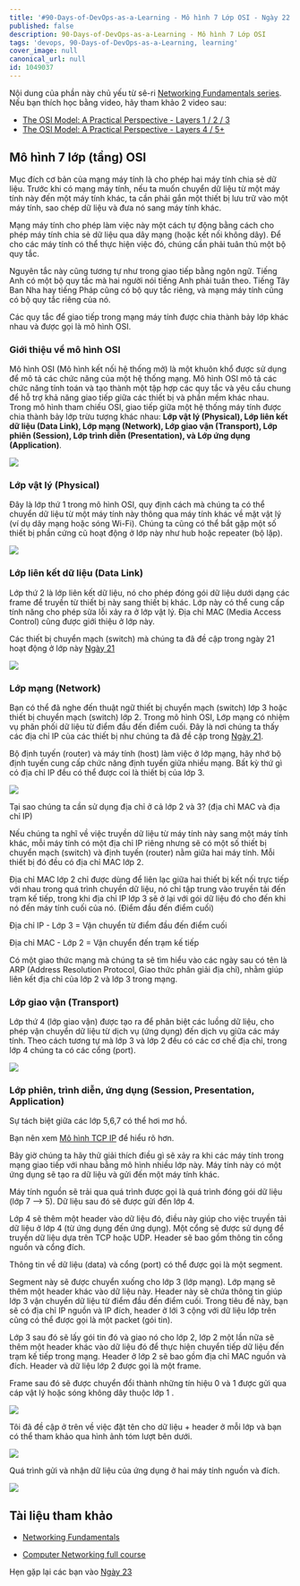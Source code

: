 ```yaml
---
title: '#90-Days-of-DevOps-as-a-Learning - Mô hình 7 Lớp OSI - Ngày 22'
published: false
description: 90-Days-of-DevOps-as-a-Learning - Mô hình 7 Lớp OSI
tags: 'devops, 90-Days-of-DevOps-as-a-Learning, learning'
cover_image: null
canonical_url: null
id: 1049037
---
```


Nội dung của phần này chủ yếu từ sê-ri [Networking Fundamentals series](https://www.youtube.com/playlist?list=PLIFyRwBY_4bRLmKfP1KnZA6rZbRHtxmXi). Nếu bạn thích học bằng video, hãy tham khảo 2 video sau:

* [The OSI Model: A Practical Perspective - Layers 1 / 2 / 3](https://www.youtube.com/watch?v=LkolbURrtTs&list=PLIFyRwBY_4bRLmKfP1KnZA6rZbRHtxmXi&index=3)
* [The OSI Model: A Practical Perspective - Layers 4 / 5+](https://www.youtube.com/watch?v=0aGqGKrRE0g&list=PLIFyRwBY_4bRLmKfP1KnZA6rZbRHtxmXi&index=4)

## Mô hình 7 lớp (tầng) OSI

Mục đích cơ bản của mạng máy tính là cho phép hai máy tính chia sẻ dữ liệu. Trước khi có mạng máy tính, nếu ta muốn chuyển dữ liệu từ một máy tính này đến một máy tính khác, ta cần phải gắn một thiết bị lưu trữ vào một máy tính, sao chép dữ liệu và đưa nó sang máy tính khác.

Mạng máy tính cho phép làm việc này một cách tự động bằng cách cho phép máy tính chia sẻ dữ liệu qua dây mạng (hoặc kết nối không dây). Để cho các máy tính có thể thực hiện việc đó, chúng cần phải tuân thủ một bộ quy tắc.

Nguyên tắc này cũng tương tự như trong giao tiếp bằng ngôn ngữ. Tiếng Anh có một bộ quy tắc mà hai người nói tiếng Anh phải tuân theo. Tiếng Tây Ban Nha hay tiếng Pháp cũng có bộ quy tắc riêng, và mạng máy tính cũng có bộ quy tắc riêng của nó.

Các quy tắc để giao tiếp trong mạng máy tính được chia thành bảy lớp khác nhau và được gọi là mô hình OSI.

### Giới thiệu về mô hình OSI

Mô hình OSI (Mô hình kết nối hệ thống mở) là một khuôn khổ được sử dụng để mô tả các chức năng của một hệ thống mạng. Mô hình OSI mô tả các chức năng tính toán và tạo thành một tập hợp các quy tắc và yêu cầu chung để hỗ trợ khả năng giao tiếp giữa các thiết bị và phần mềm khác nhau. Trong mô hình tham chiếu OSI, giao tiếp giữa một hệ thống máy tính được chia thành bảy lớp trừu tượng khác nhau: **Lớp vật lý (Physical), Lớp liên kết dữ liệu (Data Link), Lớp mạng (Network), Lớp giao vận (Transport), Lớp phiên (Session), Lớp trình diễn (Presentation), và Lớp ứng dụng (Application)**.

![](../../Days/Images/Day22_Networking1.png)

### Lớp vật lý (Physical)

Đây là lớp thứ 1 trong mô hình OSI, quy định cách mà chúng ta có thể chuyển dữ liệu từ một máy tính này thông qua máy tính khác về mặt vật lý (ví dụ dây mạng hoặc sóng Wi-Fi). Chúng ta cũng có thể bắt gặp một số thiết bị phần cứng cũ hoạt động ở lớp này như hub hoặc repeater (bộ lặp).

![](../../Days/Images/Day22_Networking2.png)

### Lớp liên kết dữ liệu (Data Link)

Lớp thứ 2 là lớp liên kết dữ liệu, nó cho phép đóng gói dữ liệu dưới dạng các frame để truyền từ thiết bị này sang thiết bị khác. Lớp này có thể cung cấp tính năng cho phép sửa lỗi xảy ra ở lớp vật lý. Địa chỉ MAC (Media Access Control) cũng được giới thiệu ở lớp này.

Các thiết bị chuyển mạch (switch) mà chúng ta đã đề cập trong ngày 21 hoạt động ở lớp này [Ngày 21](day21.md)

![](../../Days/Images/Day22_Networking3.png)

### Lớp mạng (Network)

Bạn có thể đã nghe đến thuật ngữ thiết bị chuyển mạch (switch) lớp 3 hoặc thiết bị chuyển mạch (switch) lớp 2. Trong mô hình OSI, Lớp mạng có nhiệm vụ phân phối dữ liệu từ điểm đầu đến điểm cuối. Đây là nơi chúng ta thấy các địa chỉ IP của các thiết bị như chúng ta đã đề cập trong [Ngày 21](day21.md).

Bộ định tuyến (router) và máy tính (host) làm việc ở lớp mạng, hãy nhớ bộ định tuyến cung cấp chức năng định tuyến giữa nhiều mạng. Bất kỳ thứ gì có địa chỉ IP đều có thể được coi là thiết bị của lớp 3.

![](../../Days/Images/Day22_Networking4.png)

Tại sao chúng ta cần sử dụng địa chỉ ở cả lớp 2 và 3? (địa chỉ MAC và địa chỉ IP)

Nếu chúng ta nghĩ về việc truyền dữ liệu từ máy tính này sang một máy tính khác, mỗi máy tính có một địa chỉ IP riêng nhưng sẽ có một số thiết bị chuyển mạch (switch) và định tuyến (router) nằm giữa hai máy tính. Mỗi thiết bị đó đều có địa chỉ MAC lớp 2.

Địa chỉ MAC lớp 2 chỉ được dùng để liên lạc giữa hai thiết bị kết nối trực tiếp với nhau trong quá trình chuyền dữ liệu, nó chỉ tập trung vào truyền tải đến trạm kế tiếp, trong khi địa chỉ IP lớp 3 sẽ ở lại với gói dữ liệu đó cho đến khi nó đến máy tính cuối của nó. (Điểm đầu đến điểm cuối)

Địa chỉ IP - Lớp 3 = Vận chuyển từ điểm đầu đến điểm cuối

Địa chỉ MAC - Lớp 2 = Vận chuyển đến trạm kế tiếp

Có một giao thức mạng mà chúng ta sẽ tìm hiểu vào các ngày sau có tên là ARP (Address Resolution Protocol, Giao thức phân giải địa chỉ), nhằm giúp liên kết địa chỉ của lớp 2 và lớp 3 trong mạng.

### Lớp giao vận (Transport)

Lớp thứ 4 (lớp giao vận) được tạo ra để phân biệt các luồng dữ liệu, cho phép vận chuyển dữ liệu từ dịch vụ (ứng dụng) đến dịch vụ giữa các máy tính. Theo cách tương tự mà lớp 3 và lớp 2 đều có các cơ chế địa chỉ, trong lớp 4 chúng ta có các cổng (port).

![](../../Days/Images/Day22_Networking5.png)

### Lớp phiên, trình diễn, ứng dụng (Session, Presentation, Application)

Sự tách biệt giữa các lớp 5,6,7 có thể hơi mơ hồ.

Bạn nên xem [Mô hình TCP IP](https://www.geeksforgeeks.org/tcp-ip-model/) để hiểu rõ hơn.

Bây giờ chúng ta hãy thử giải thích điều gì sẽ xảy ra khi các máy tính trong mạng giao tiếp với nhau bằng mô hình nhiều lớp này. Máy tính này có một ứng dụng sẽ tạo ra dữ liệu và gửi đến một máy tính khác.

Máy tính nguồn sẽ trải qua quá trình được gọi là quá trình đóng gói dữ liệu (lớp 7 --> 5). Dữ liệu sau đó sẽ được gửi đến lớp 4.

Lớp 4 sẽ thêm một header vào dữ liệu đó, điều này giúp cho việc truyền tải dữ liệu ở lớp 4 (từ ứng dụng đến ứng dụng). Một cổng sẽ được sử dụng để truyền dữ liệu dựa trên TCP hoặc UDP. Header sẽ bao gồm thông tin cổng nguồn và cổng đích.

Thông tin về dữ liệu (data) và cổng (port) có thể được gọi là một segment. 

Segment này sẽ được chuyển xuống cho lớp 3 (lớp mạng). Lớp mạng sẽ thêm một header khác vào dữ liệu này.
Header này sẽ chứa thông tin giúp lớp 3 vận chuyển dữ liệu từ điểm đầu đến điểm cuối. Trong tiêu đề này, bạn sẽ có địa chỉ IP nguồn và IP đích, header ở lới 3 cộng với dữ liệu lớp trên cũng có thể được gọi là một packet (gói tin).

Lớp 3 sau đó sẽ lấy gói tin đó và giao nó cho lớp 2, lớp 2 một lần nữa sẽ thêm một header khác vào dữ liệu đó để thực hiện chuyển tiếp dữ liệu đến trạm kế tiếp trong mạng. Header ở lớp 2 sẽ bao gồm địa chỉ MAC nguồn và đích. Header và dữ liệu lớp 2 được gọi là một frame.

Frame sau đó sẽ được chuyển đổi thành những tín hiệu 0 và 1 được gửi qua cáp vật lý hoặc sóng không dây thuộc lớp 1 .

![](../../Days/Images/Day22_Networking6.png)

Tôi đã đề cập ở trên về việc đặt tên cho dữ liệu + header ở mỗi lớp và bạn có thể tham khảo qua hình ảnh tóm lượt bên dưới.

![](../../Days/Images/Day22_Networking7.png)

Quá trình gửi và nhận dữ liệu của ứng dụng ở hai máy tính nguồn và đích.

![](../../Days/Images/Day22_Networking8.png)

## Tài liệu tham khảo

* [Networking Fundamentals](https://www.youtube.com/playlist?list=PLIFyRwBY_4bRLmKfP1KnZA6rZbRHtxmXi)
- [Computer Networking full course](https://www.youtube.com/watch?v=IPvYjXCsTg8)

Hẹn gặp lại các bạn vào [Ngày 23](day23.md)
